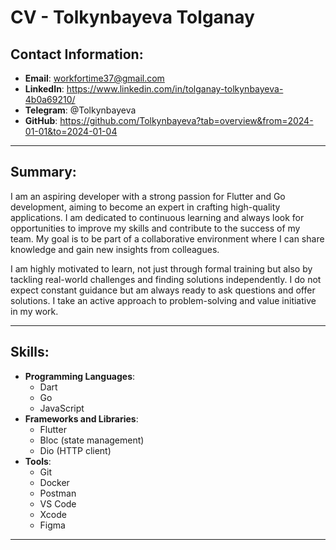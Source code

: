 # CV - Tolkynbayeva Tolganay

## Contact Information:
- **Email**: workfortime37@gmail.com
- **LinkedIn**: <https://www.linkedin.com/in/tolganay-tolkynbayeva-4b0a69210/>
- **Telegram**: @Tolkynbayeva
- **GitHub**: <https://github.com/Tolkynbayeva?tab=overview&from=2024-01-01&to=2024-01-04>

---

## Summary:
I am an aspiring developer with a strong passion for Flutter and Go development, aiming to become an expert in crafting high-quality applications. I am dedicated to continuous learning and always look for opportunities to improve my skills and contribute to the success of my team. My goal is to be part of a collaborative environment where I can share knowledge and gain new insights from colleagues.

I am highly motivated to learn, not just through formal training but also by tackling real-world challenges and finding solutions independently. I do not expect constant guidance but am always ready to ask questions and offer solutions. I take an active approach to problem-solving and value initiative in my work.

---

## Skills:
- **Programming Languages**: 
  * Dart
  * Go 
  * JavaScript
- **Frameworks and Libraries**: 
  * Flutter 
  * Bloc (state management) 
  * Dio (HTTP client)
- **Tools**: 
  * Git
  * Docker
  * Postman
  * VS Code
  * Xcode
  * Figma

---
